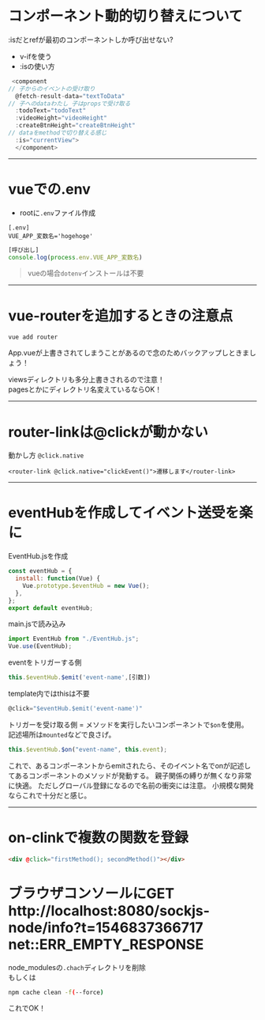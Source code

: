 # コンポーネント動的切り替えについて
:isだとrefが最初のコンポーネントしか呼び出せない?
- v-ifを使う
- :isの使い方
```js
 <component 
// 子からのイベントの受け取り
  @fetch-result-data="textToData"
// 子へのdataわたし 子はpropsで受け取る
  :todoText="todoText"
  :videoHeight="videoHeight"
  :createBtnHeight="createBtnHeight"
// dataをmethodで切り替える感じ
  :is="currentView">
  </component>
```
***
# vueでの.env
- rootに`.env`ファイル作成
```
[.env] 
VUE_APP_変数名='hogehoge'
```
```js
[呼び出し]
console.log(process.env.VUE_APP_変数名)
```
> vueの場合`dotenv`インストールは不要

***
# vue-routerを追加するときの注意点
```
vue add router
```
App.vueが上書きされてしまうことがあるので念のためバックアップしときましょう！

viewsディレクトリも多分上書きされるので注意！  
pagesとかにディレクトリ名変えているならOK！
***
# router-linkは@clickが動かない
動かし方
`@click.native`
```
<router-link @click.native="clickEvent()">遷移します</router-link>
```
***
# eventHubを作成してイベント送受を楽に
EventHub.jsを作成
```js
const eventHub = {
  install: function(Vue) {
    Vue.prototype.$eventHub = new Vue();
  },
};
export default eventHub;
```
main.jsで読み込み
```js
import EventHub from "./EventHub.js";
Vue.use(EventHub);
```
eventをトリガーする側
```js
this.$eventHub.$emit('event-name',[引数]) 
```
template内ではthisは不要
```js
@click="$eventHub.$emit('event-name')" 
```
トリガーを受け取る側 = メソッドを実行したいコンポーネントで`$on`を使用。
記述場所は`mounted`などで良さげ。
```js
this.$eventHub.$on("event-name", this.event);
```
これで、あるコンポーネントからemitされたら、そのイベント名でonが記述してあるコンポーネントのメソッドが発動する。
親子関係の縛りが無くなり非常に快適。
ただしグローバル登録になるので名前の衝突には注意。
小規模な開発ならこれで十分だと感じ。
***
# on-clinkで複数の関数を登録
```html
<div @click="firstMethod(); secondMethod()"></div>
```
# ブラウザコンソールにGET http://localhost:8080/sockjs-node/info?t=1546837366717 net::ERR_EMPTY_RESPONSE
node_modulesの`.chach`ディレクトリを削除  
もしくは  
```bash
npm cache clean -f(--force)
```
これでOK！
